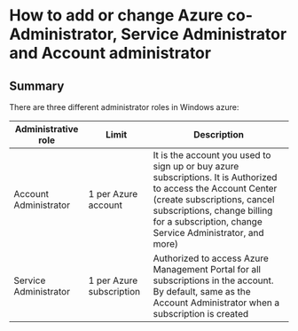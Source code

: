 # How to add or change Azure co-Administrator, Service Administrator and Account administrator
## Summary
There are three different administrator roles in Windows azure:

| Administrative role   | Limit  | Description
| ------------- | ------------- |---------------|
|Account Administrator  | 1 per Azure account  |It is the account you used to sign up or buy azure subscriptions. It is Authorized to access the Account Center (create subscriptions, cancel subscriptions, change billing for a subscription, change Service Administrator, and more)
| Service Administrator | 1 per Azure subscription  |Authorized to access Azure Management Portal for all subscriptions in the account. By default, same as the Account Administrator when a subscription is created|

